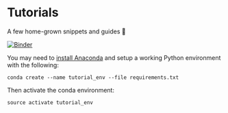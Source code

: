 # Tutorials

A few home-grown snippets and guides 🌱

[![Binder](https://mybinder.org/badge_logo.svg)](https://mybinder.org/v2/gh/greenkidneybean/tutorials/master)

You may need to [install Anaconda](https://docs.anaconda.com/anaconda/install/) and setup a working Python environment with the following:

```
conda create --name tutorial_env --file requirements.txt
```

Then activate the conda environment:

```
source activate tutorial_env
```
